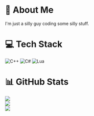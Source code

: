 # 💫 About Me
I'm just a silly guy coding some silly stuff.

# 💻 Tech Stack
![C++](https://img.shields.io/badge/c++-%2300599C.svg?style=for-the-badge&logo=c%2B%2B&logoColor=white) ![C#](https://img.shields.io/badge/c%23-%23239120.svg?style=for-the-badge&logo=csharp&logoColor=white) ![Lua](https://img.shields.io/badge/lua-%232C2D72.svg?style=for-the-badge&logo=lua&logoColor=white)

# 📊 GitHub Stats
![](https://github-readme-stats.vercel.app/api?username=Winkarst-cpu&theme=dark&hide_border=false&include_all_commits=true&count_private=true)<br/>
![](https://nirzak-streak-stats.vercel.app/?user=Winkarst-cpu&theme=dark&hide_border=false)<br/>
![](https://github-readme-stats.vercel.app/api/top-langs/?username=Winkarst-cpu&theme=dark&hide_border=false&include_all_commits=true&count_private=true&layout=compact)
